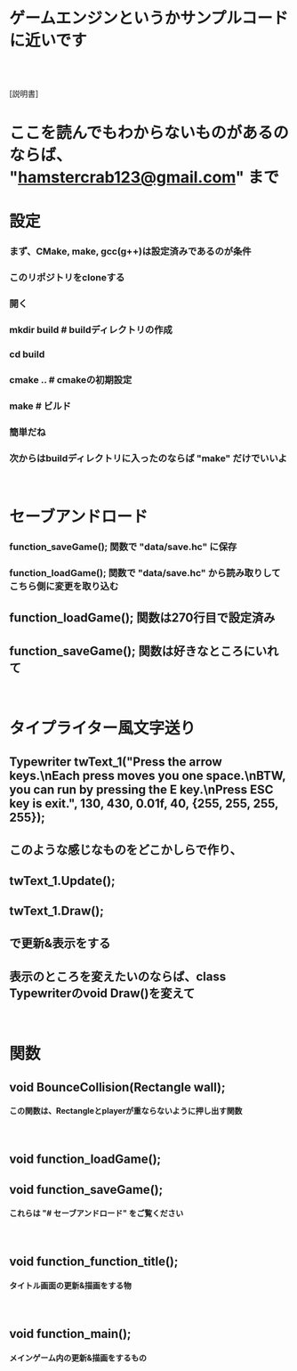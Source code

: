 # ゲームエンジンというかサンプルコードに近いです

<br><br>

[説明書]
# ここを読んでもわからないものがあるのならば、 "hamstercrab123@gmail.com" まで

# 設定
### まず、CMake, make, gcc(g++)は設定済みであるのが条件
### このリポジトリをcloneする
### 開く
### mkdir build # buildディレクトリの作成
### cd build
### cmake .. # cmakeの初期設定
### make # ビルド
### 簡単だね
### 次からはbuildディレクトリに入ったのならば "make" だけでいいよ

<br>

# セーブアンドロード
### function_saveGame(); 関数で "data/save.hc" に保存
### function_loadGame(); 関数で "data/save.hc" から読み取りしてこちら側に変更を取り込む

## function_loadGame(); 関数は270行目で設定済み
## function_saveGame(); 関数は好きなところにいれて

<br>

# タイプライター風文字送り
## Typewriter twText_1("Press the arrow keys.\nEach press moves you one space.\nBTW, you can run by pressing the E key.\nPress ESC key is exit.", 130, 430, 0.01f, 40, {255, 255, 255, 255});
## このような感じなものをどこかしらで作り、
## twText_1.Update();
## twText_1.Draw();
## で更新&表示をする
## 表示のところを変えたいのならば、class Typewriterのvoid Draw()を変えて

<br>

# 関数
## void BounceCollision(Rectangle wall);
#### この関数は、Rectangleとplayerが重ならないように押し出す関数

<br>

## void function_loadGame();
## void function_saveGame();
#### これらは "# セーブアンドロード" をご覧ください

<br>

## void function_function_title();
#### タイトル画面の更新&描画をする物

<br>

## void function_main();
#### メインゲーム内の更新&描画をするもの
